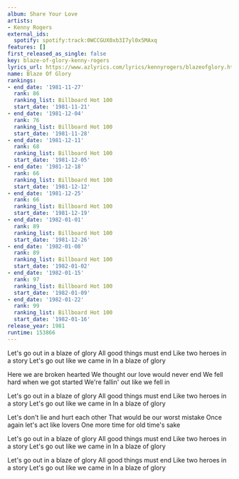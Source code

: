 ```yaml
---
album: Share Your Love
artists:
- Kenny Rogers
external_ids:
  spotify: spotify:track:0WCCGUX0xb3I7yl0x5MAxq
features: []
first_released_as_single: false
key: blaze-of-glory-kenny-rogers
lyrics_url: https://www.azlyrics.com/lyrics/kennyrogers/blazeofglory.html
name: Blaze Of Glory
rankings:
- end_date: '1981-11-27'
  rank: 86
  ranking_list: Billboard Hot 100
  start_date: '1981-11-21'
- end_date: '1981-12-04'
  rank: 76
  ranking_list: Billboard Hot 100
  start_date: '1981-11-28'
- end_date: '1981-12-11'
  rank: 68
  ranking_list: Billboard Hot 100
  start_date: '1981-12-05'
- end_date: '1981-12-18'
  rank: 66
  ranking_list: Billboard Hot 100
  start_date: '1981-12-12'
- end_date: '1981-12-25'
  rank: 66
  ranking_list: Billboard Hot 100
  start_date: '1981-12-19'
- end_date: '1982-01-01'
  rank: 89
  ranking_list: Billboard Hot 100
  start_date: '1981-12-26'
- end_date: '1982-01-08'
  rank: 89
  ranking_list: Billboard Hot 100
  start_date: '1982-01-02'
- end_date: '1982-01-15'
  rank: 97
  ranking_list: Billboard Hot 100
  start_date: '1982-01-09'
- end_date: '1982-01-22'
  rank: 99
  ranking_list: Billboard Hot 100
  start_date: '1982-01-16'
release_year: 1981
runtime: 153866
---
```

Let's go out in a blaze of glory
All good things must end
Like two heroes in a story
Let's go out like we came in
In a blaze of glory

Here we are broken hearted
We thought our love would never end
We fell hard when we got started
We're fallin' out like we fell in

Let's go out in a blaze of glory
All good things must end
Like two heroes in a story
Let's go out like we came in
In a blaze of glory

Let's don't lie and hurt each other
That would be our worst mistake
Once again let's act like lovers
One more time for old time's sake

Let's go out in a blaze of glory
All good things must end
Like two heroes in a story
Let's go out like we came in
In a blaze of glory

Let's go out in a blaze of glory
All good things must end
Like two heroes in a story
Let's go out like we came in
In a blaze of glory
